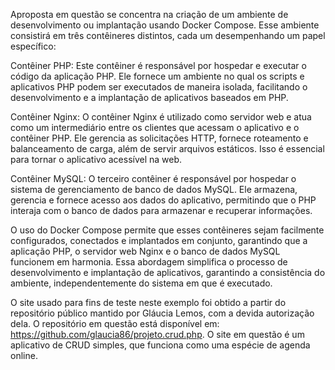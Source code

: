 Aproposta em questão se concentra na criação de um ambiente de desenvolvimento ou implantação usando Docker Compose. Esse ambiente consistirá em três contêineres distintos, cada um desempenhando um papel específico:

Contêiner PHP: Este contêiner é responsável por hospedar e executar o código da aplicação PHP. Ele fornece um ambiente no qual os scripts e aplicativos PHP podem ser executados de maneira isolada, facilitando o desenvolvimento e a implantação de aplicativos baseados em PHP.

Contêiner Nginx: O contêiner Nginx é utilizado como servidor web e atua como um intermediário entre os clientes que acessam o aplicativo e o contêiner PHP. Ele gerencia as solicitações HTTP, fornece roteamento e balanceamento de carga, além de servir arquivos estáticos. Isso é essencial para tornar o aplicativo acessível na web.

Contêiner MySQL: O terceiro contêiner é responsável por hospedar o sistema de gerenciamento de banco de dados MySQL. Ele armazena, gerencia e fornece acesso aos dados do aplicativo, permitindo que o PHP interaja com o banco de dados para armazenar e recuperar informações.

O uso do Docker Compose permite que esses contêineres sejam facilmente configurados, conectados e implantados em conjunto, garantindo que a aplicação PHP, o servidor web Nginx e o banco de dados MySQL funcionem em harmonia. Essa abordagem simplifica o processo de desenvolvimento e implantação de aplicativos, garantindo a consistência do ambiente, independentemente do sistema em que é executado.

O site usado para fins de teste neste exemplo foi obtido a partir do repositório público mantido por Gláucia Lemos, com a devida autorização dela. O repositório em questão está disponível em: https://github.com/glaucia86/projeto.crud.php. O site em questão é um aplicativo de CRUD simples, que funciona como uma espécie de agenda online.